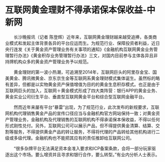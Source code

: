 # 互联网黄金理财不得承诺保本保收益-中新网

　　长沙晚报讯（记者 陈登辉）近年来，互联网黄金理财越来越受追捧，各类商业模式和发起主体背景各异的平台应运而生。为规范行业、保障投资者利益，近日央行连发《关于黄金资产管理业务有关事项的通知》《金融机构互联网黄金业务管理暂行办法》《黄金积存业务管理暂行办法》三文，对国内目前参与主体各异且非持牌机构众多的黄金资产管理业务予以规范。

　　黄金理财的第一波小热潮，可追溯至2014年，互联网巨头的阿里存金宝、国美黄金、腾讯微黄金、京东京生金等互联网系黄金理财模式集体诞生。虽然标的略有差异，但都是以实物黄金资产保值增值为目的的黄金生息积存模式。也正是由于互联网巨头的加入，互联网＋黄金模式形成了四大类阵营：银行APP的黄金业务、黄金实业公司衍生平台、垂直型互联网黄金平台和综合型互联网金融平台。

　　然而近年来屡有平台“暴雷”出现，为了规范行业，此次发布的新规要求，互联网机构代理销售黄金产品的宣传口径应当与金融机构官方网站保持一致；对黄金资产管理业务，金融机构及代理销售的互联网机构不得承诺保本保收益，不得以任何形式刚性兑付。另外，互联网公司可以展示产品，但不得提供黄金清算、结算、交割等服务，不得提供黄金产品的转让服务，不得将代理的产品转给其他机构进行二级或多级代理。金融机构也不能把其应有的责任推卸给互联网公司。

　　“很多杂牌平台无法满足资本金准入要求和ICP备案条款，会将一部分玩家驱逐出这个市场。要么增资并且寻求和银行合作，要么转型。”有业内分析人士表示。
